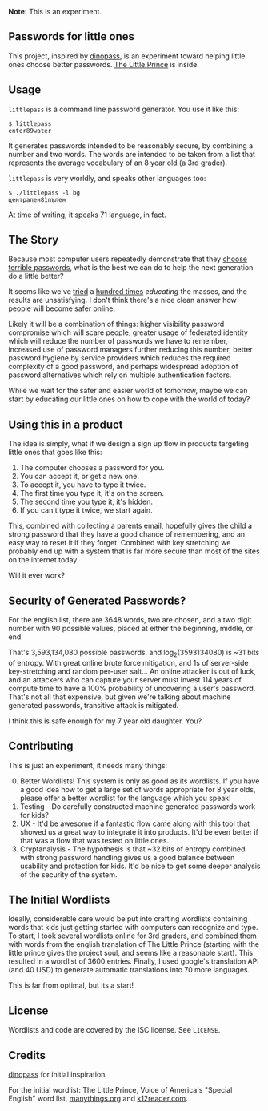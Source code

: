 **Note:** This is an experiment.

## Passwords for little ones

This project, inspired by [dinopass][], is an experiment toward helping little ones choose better passwords.  [The Little Prince][] is inside.

 [choose terrible passwords]: https://xato.net/passwords/more-top-worst-passwords/
 [dinopass]: http://http://www.dinopass.com/
 [The Little Prince]: http://en.wikipedia.org/wiki/The_Little_Prince

## Usage

`littlepass` is a command line password generator.  You use it like this:

    $ littlepass
    enter89water

It generates passwords intended to be reasonably secure, by combining a number and
two words.  The words are intended to be taken from a list that represents the
average vocabulary of an 8 year old (a 3rd grader).

`littlepass` is very worldly, and speaks other languages too:

    $ ./littlepass -l bg
    централен81пълен

At time of writing, it speaks 71 language, in fact.

## The Story

Because most computer users repeatedly demonstrate that they [choose terrible passwords][], what is the best we can do to help the next generation do a little better?

It seems like we've [tried][] a [hundred times][] *educating* the masses, and the results are unsatisfying.
I don't think there's a nice clean answer how people will become safer online.

  [tried]: http://www.youtube.com/watch?v=COU5T-Wafa4
  [hundred times]: https://www.google.com/search?q=better+passwords

Likely it will be a combination of things:
higher visibility password compromise which will scare people,
greater usage of federated identity which will reduce the number of passwords we have to remember,
increased use of password managers further reducing this number,
better password hygiene by service providers which reduces the required complexity of a good password,
and perhaps widespread adoption of password alternatives which rely on multiple authentication factors.

While we wait for the safer and easier world of tomorrow, maybe we can start by educating our little ones on how to cope with the world of today?

## Using this in a product

The idea is simply, what if we design a sign up flow in products targeting little ones that goes like this:

1. The computer chooses a password for you.
2. You can accept it, or get a new one.
3. To accept it, you have to type it twice.
4. The first time you type it, it's on the screen.
5. The second time you type it, it's hidden.
6. If you can't type it twice, we start again.

This, combined with collecting a parents email, hopefully gives the child a
strong password that they have a good chance of remembering, and an easy way to reset it if they forget.  Combined with key stretching we probably end up with a system that is far more secure than most of the sites on the internet today.

Will it ever work?

## Security of Generated Passwords?

For the english list, there are 3648 words, two are chosen, and a two digit number with
90 possible values, placed at either the beginning, middle, or end.

That's 3,593,134,080 possible passwords.  and log<sub>2</sub>(3593134080) is ~31 bits of entropy.  With great online brute force mitigation, and 1s of server-side key-stretching and random per-user salt... An online attacker is out of luck, and an attackers who can capture your server must invest 114 years of compute time to have a 100% probability of uncovering a user's password.  That's not all that expensive, but given we're talking about
machine generated passwords, transitive attack is mitigated.

I think this is safe enough for my 7 year old daughter.  You?

## Contributing

This is just an experiment, it needs many things:

0. Better Wordlists!  This system is only as good as its wordlists.  If you
   have a good idea how to get a large set of words appropriate for 8 year olds,
   please offer a better wordlist for the language which you speak!
1. Testing - Do carefully constructed machine generated passwords work for kids?
2. UX - It'd be awesome if a fantastic flow came along with this tool that showed
   us a great way to integrate it into products.  It'd be even better if that was
   a flow that was tested on little ones.
3. Cryptanalysis - The hypothesis is that ~32 bits of entropy combined with strong
   password handling gives us a good balance between usability and protection for
   kids.  It'd be nice to get some deeper analysis of the security of the system.

## The Initial Wordlists

Ideally, considerable care would be put into crafting wordlists containing words
that kids just getting started with computers can recognize and type.  To start,
I took several wordlists online for 3rd graders, and combined them with words from
the english translation of The Little Prince (starting with the little prince gives
the project soul, and seems like a reasonable start).  This resulted in a wordlist
of 3600 entries.  Finally, I used google's translation API (and 40 USD) to generate
automatic translations into 70 more languages.

This is far from optimal, but its a start!

## License

Wordlists and code are covered by the ISC license.  See `LICENSE`.

## Credits

[dinopass][] for initial inspiration.

For the initial wordlist: The Little Prince, Voice of America's "Special English" word list, [manythings.org][] and [k12reader.com][].

 [manythings.org]: http://www.manythings.org
 [k12reader.com]: http://www.k12reader.com
